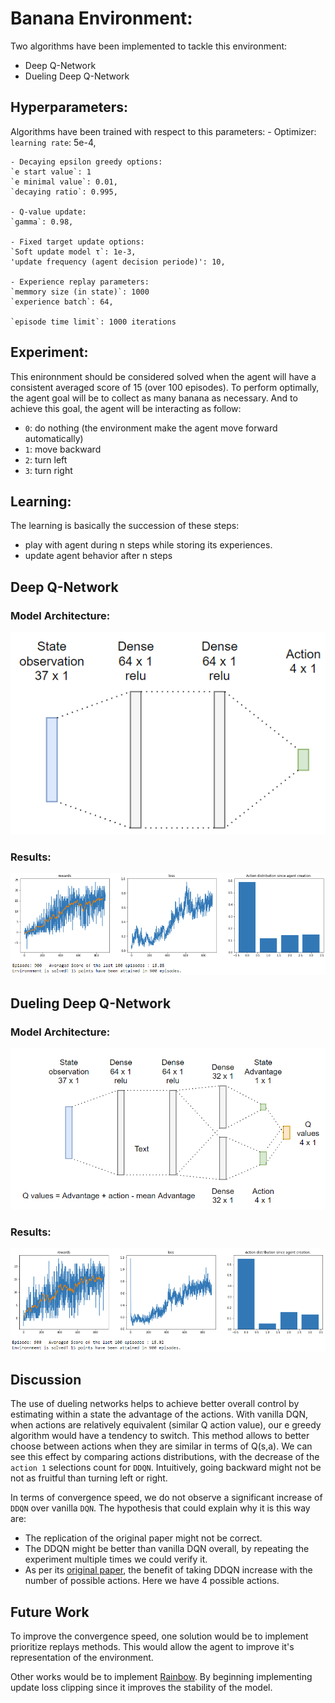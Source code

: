 # Banana Environment:

Two algorithms have been implemented to tackle this environment:
- Deep Q-Network
- Dueling Deep Q-Network

## Hyperparameters:

Algorithms have been trained with respect to this parameters:
    - Optimizer:
    `learning rate`: 5e-4,
    
    - Decaying epsilon greedy options:
    `e start value`: 1
    `e minimal value`: 0.01,
    `decaying ratio`: 0.995,

    - Q-value update:
    `gamma`: 0.98,

    - Fixed target update options:
    `Soft update model τ`: 1e-3,
    'update frequency (agent decision periode)': 10,

    - Experience replay parameters:
    `memmory size (in state)`: 1000
    `experience batch`: 64,

    `episode time limit`: 1000 iterations

## Experiment:
This enironnment should be considered solved when the agent will have a consistent averaged score of 15 (over 100 episodes).
To perform optimally, the agent goal will be to collect as many banana as necessary.
And to achieve this goal, the agent will be interacting as follow:
- `0`: do nothing (the environment make the agent move forward automatically)
- `1`: move backward
- `2`: turn left
- `3`: turn right

## Learning:

The learning is basically the succession of these steps:
- play with agent during n steps while storing its experiences.                       
- update agent behavior after n steps

## Deep Q-Network
### Model Architecture:

<p align="center"> 
    <img src="../experiments/DQN_network.png">
</p>

### Results:
<p align="center"> 
    <img src="../experiments/dqn_final.png">
</p>

## Dueling Deep Q-Network
### Model Architecture:

<p align="center"> 
    <img src="../experiments/DDQN_network.png">
</p>

### Results:
<p align="center"> 
    <img src="../experiments/ddqn_final.png">
</p>

## Discussion

The use of dueling networks helps to achieve better overall control by estimating within a state the advantage of the actions. With vanilla DQN, when actions are relatively equivalent (similar Q action value), our e greedy algorithm would have a tendency to switch. This method allows to better choose between actions when they are similar in terms of Q(s,a). We can see this effect by comparing actions distributions, with the decrease of the `action 1` selections count for `DDQN`. Intuitively, going backward might not be not as fruitful than turning left or right.

In terms of convergence speed, we do not observe a significant increase of `DDQN` over vanilla `DQN`. The hypothesis that could explain why it is this way are:
- The replication of the original paper might not be correct.
- The DDQN might be better than vanilla DQN overall, by repeating the experiment multiple times we could verify it.
- As per its [original paper](https://arxiv.org/pdf/1511.06581.pdf), the benefit of taking DDQN increase with the number of possible actions. Here we have 4 possible actions.

## Future Work

To improve the convergence speed, one solution would be to implement prioritize replays methods. This would allow the agent to improve it's representation of the environment.

Other works would be to implement [Rainbow](https://arxiv.org/abs/1710.02298). By beginning implementing update loss clipping since it improves the stability of the model.